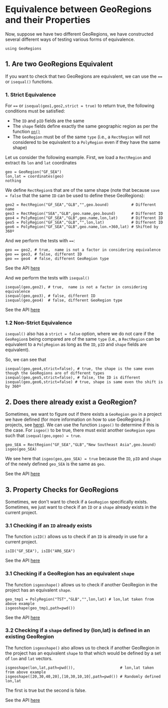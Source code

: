 # Equivalence between GeoRegions and their Properties

Now, suppose we have two different GeoRegions, we have constructed several different ways of testing various forms of equivalence.

```@example equivalence
using GeoRegions
```

## 1. Are two GeoRegions Equivalent

If you want to check that two GeoRegions are equivalent, we can use the `==` or `isequal()` functions.


### 1. Strict Equivalence

For `==` or `isequal(geo1,geo2,strict = true)` to return true, the following conditions must be satisfied:
* The `ID` and `pID` fields are the same
* The `shape` fields define exactly the same geographic region as per the function [`on()`](/basics/using/ison)
* The `GeoRegion` must be of the same `type` (i.e., a `RectRegion` will not considered to be equivalent to a `PolyRegion` even if they have the same shape)

Let us consider the following example. First, we load a `RectRegion` and extract its `lon` and `lat` coordinates

```@example equivalence
geo = GeoRegion("GF_SEA")
lon,lat = coordinates(geo)
nothing
```

We define `RectRegion`s that are of the same shape (note that because `save = false` that the same `ID` can be used to define these GeoRegions):
```@example equivalence
geo2 = RectRegion("GF_SEA","GLB","",geo.bound)          # Different name
geo3 = RectRegion("SEA","GLB",geo.name,geo.bound)       # Different ID
geo4 = PolyRegion("GF_SEA","GLB",geo.name,lon,lat)      # Different ID
geo5 = PolyRegion("GF_SEA","GLB","",lon,lat)            # Different ID
geo6 = PolyRegion("GF_SEA","GLB",geo.name,lon.+360,lat) # Shifted by 360º
```

And we perform the tests with `==`:

```@example equivalence
geo == geo2, # true,  name is not a factor in considering equivalence
geo == geo3, # false, different ID
geo == geo4  # false, different GeoRegion type
```

See the API [here](/api/isinonequal#Base.:==-Tuple{GeoRegion,%20GeoRegion})

And we perform the tests with `isequal()`

```@example equivalence
isequal(geo,geo2), # true,  name is not a factor in considering equivalence
isequal(geo,geo3), # false, different ID
isequal(geo,geo4)  # false, different GeoRegion type
```

See the API [here](/api/isinonequal#Base.isequal-Tuple{RectRegion,%20RectRegion})

### 1.2 Non-Strict Equivalence

`isequal()` also has a `strict = false` option, where we do not care if the `GeoRegion`s being compared are of the same `type` (i.e., a `RectRegion` can be equivalent to a `PolyRegion` as long as the `ID`, `pID` and `shape` fields are equivalent).

So, we can see that

```@example equivalence
isequal(geo,geo4,strict=false), # true, the shape is the same even though the GeoRegions are of different types
isequal(geo,geo5,strict=false), # false, the ID is different
isequal(geo,geo6,strict=false) # true, shape is same even tho shift is by 360º
```

## 2. Does there already exist a GeoRegion?

Sometimes, we want to figure out if there exists a `GeoRegion` `geo` in a project we have defined (for more information on how to use GeoRegions.jl in projects, see [here](/tutorials/projects)). We can use the function `isgeo()` to determine if this is the case. For `isgeo()` to be true, there must exist another `GeoRegion` `ogeo` such that `isequal(geo,ogeo) = true`.

```@example equivalence
geo_SEA = RectRegion("GF_SEA","GLB","New Southeast Asia",geo.bound)
isgeo(geo_SEA)
```

We see here that `isgeo(geo,geo_SEA) = true` because the `ID`, `pID` and `shape` of the newly defined `geo_SEA` is the same as `geo`.

See the API [here](/api/isinonequal#GeoRegions.isgeo-Tuple{GeoRegion})

## 3. Property Checks for GeoRegions

Sometimes, we don't want to check if a `GeoRegion` specifically exists. Sometimes, we just want to check if an `ID` or a `shape` already exists in the current project.

### 3.1 Checking if an `ID` already exists

The function `isID()` allows us to check if an `ID` is already in use for a current project.

```@example equivalence
isID("GF_SEA"), isID("AR6_SEA")
```

See the API [here](/api/isinonequal#GeoRegions.isID-Tuple{AbstractString})

### 3.1 Checking if a GeoRegion has an equivalent `shape`

The function `isgeoshape()` allows us to check if another GeoRegion in the project has an equivalent `shape`.

```@example equivalence
geo_tmp1 = PolyRegion("TST","GLB","",lon,lat) # lon,lat taken from above example
isgeoshape(geo_tmp1,path=pwd())
```

See the API [here](/api/isinonequal#GeoRegions.isgeoshape-Tuple{GeoRegion})

### 3.2 Checking if a `shape` defined by (lon,lat) is defined in an existing GeoRegion

The function `isgeoshape()` also allows us to check if another GeoRegion in the project has an equivalent `shape` to that which would be defined by a set of `lon` and `lat` vectors.

```@example equivalence
isgeoshape(lon,lat,path=pwd()),                    # lon,lat taken from above example
isgeoshape([20,30,40,20],[10,30,10,10],path=pwd()) # Randomly defined lon,lat
```

The first is true but the second is false.

See the API [here](/api/isinonequal#GeoRegions.isgeoshape-Tuple{Vector{%3C:Real},%20Vector{%3C:Real}})